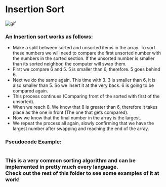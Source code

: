 # Insertion Sort       
![gif](https://upload.wikimedia.org/wikipedia/commons/9/9c/Insertion-sort-example.gif)

### An Insertion sort works as follows:

* Make a split between sorted and unsorted items in the array. To sort these numbers we will need to compare the first unsorted number with the numbers in the sorted section. If the unsorted number is smaller than its sorted neighbor, the computer will swap them.
* First we compare 6 and 5. 5 is smaller than 6, therefore. 5 goes behind 6. 
* Next we do the same again. This time with 3. 3 is smaller than 6, it is also smaller than 5. So we insert it at the very back. 6 is going to be compared again.
* This process continues (Comparing front of the sorted with first of the unsorted). 
* When we reach 8. We know that 8 is greater than 6, therefore it takes place as the one in front (The one that gets compared).
* Now we know that the final number in the array is the largest.
* We repeat the process all again, slowly confirming that we have the largest number after swapping and reaching the end of the array.

### Pseudocode Example:
```

```

### This is a very common sorting algorithm and can be implemented in pretty much every language.<br>Check out the rest of this folder to see some examples of it at work!

